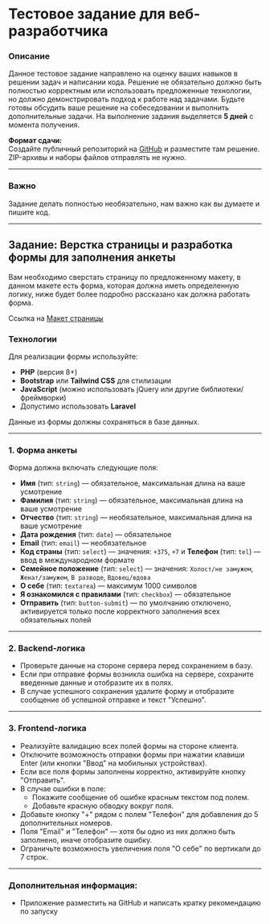# Тестовое задание для веб-разработчика

### Описание

Данное тестовое задание направлено на оценку ваших навыков в решении задач и написании кода. Решение не обязательно должно быть полностью корректным или использовать предложенные технологии, но должно демонстрировать подход к работе над задачами. Будьте готовы обсудить ваше решение на собеседовании и выполнить дополнительные задачи. На выполнение задания выделяется **5 дней** с момента получения.

**Формат сдачи:**  
Создайте публичный репозиторий на [GitHub](https://github.com/) и разместите там решение. ZIP-архивы и наборы файлов отправлять не нужно.

---
### Важно

Задание делать полностью необязательно, нам важно как вы думаете и пишите код.

---

## Задание: Верстка страницы и разработка формы для заполнения анкеты

Вам необходимо сверстать страницу по предложенному макету, в данном макете есть форма, которая должна иметь определенную логику, ниже будет более подробно рассказано как должна работать форма.

Ссылка на [Макет страницы](https://www.figma.com/proto/Pil4PPtD67hXR3OzEz1wFf/Untitled?page-id=0%3A1&node-id=1-414&node-type=frame&viewport=-53%2C221%2C0.28&t=T1BFqu7NZeMnCQIF-1&scaling=min-zoom&content-scaling=fixed)


### Технологии
Для реализации формы используйте:
- **PHP** (версия 8+)
- **Bootstrap** или **Tailwind CSS** для стилизации
- **JavaScript** (можно использовать jQuery или другие библиотеки/фреймворки)
- Допустимо использовать **Laravel**

Данные из формы должны сохраняться в базе данных.

---

### 1. Форма анкеты

Форма должна включать следующие поля:

- **Имя** (тип: `string`) — обязательное, максимальная длина на ваше усмотрение
- **Фамилия** (тип: `string`) — обязательное, максимальная длина на ваше усмотрение
- **Отчество** (тип: `string`) — необязательное, максимальная длина на ваше усмотрение
- **Дата рождения** (тип: `date`) — обязательное
- **Email** (тип: `email`) — необязательное
- **Код страны** (тип: `select`) — значения: `+375`, `+7` и **Телефон** (тип: `tel`) — ввод в международном формате
- **Семейное положение** (тип: `select`) — значения: `Холост/не замужем`, `Женат/замужем`, `В разводе`, `Вдовец/вдова`
- **О себе** (тип: `textarea`) — максимум 1000 символов
- **Я ознакомился с правилами** (тип: `checkbox`) — обязательное
- **Отправить** (тип: `button-submit`) — по умолчанию отключено, активируется только после корректного заполнения всех обязательных полей

---

### 2. Backend-логика

- Проверьте данные на стороне сервера перед сохранением в базу.
- Если при отправке формы возникла ошибка на сервере, сохраните введенные данные и отобразите их в полях.
- В случае успешного сохранения удалите форму и отобразите сообщение об успешной отправке и текст "Успешно".

---

### 3. Frontend-логика

- Реализуйте валидацию всех полей формы на стороне клиента.
- Отключите возможность отправки формы при нажатии клавиши Enter (или кнопки "Ввод" на мобильных устройствах).
- Если все поля формы заполнены корректно, активируйте кнопку "Отправить".
- В случае ошибки в поле:
   - Покажите сообщение об ошибке красным текстом под полем.
   - Добавьте красную обводку вокруг поля.
- Добавьте кнопку "+" рядом с полем "Телефон" для добавления до 5 дополнительных номеров.
- Поля "Email" и "Телефон" — хотя бы одно из них должно быть заполнено, иначе отобразите ошибку.
- Ограничьте возможность увеличения поля "О себе" по вертикали до 7 строк.

---

### Дополнительная информация:

- Приложение разместить на GitHub и написать кратку рекомендацию по запуску

